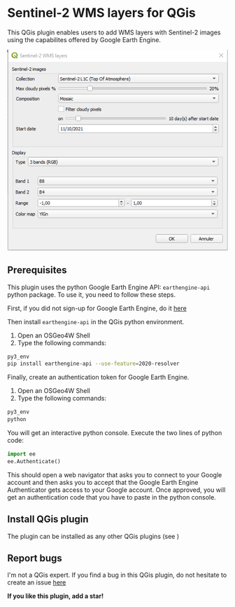 # Sentinel-2 WMS layers for QGis

This QGis plugin enables users to add WMS layers with Sentinel-2 images using the capabilites offered by Google Earth Engine.

![UI](img/UI.png)

## Prerequisites

This plugin uses the python Google Earth Engine API: `earthengine-api` python package. To use it, you need to follow these steps.

First, if you did not sign-up for Google Earth Engine, do it [here](https://earthengine.google.com/signup/)

Then install `earthengine-api` in the QGis python environment.

1. Open an OSGeo4W Shell
2. Type the following commands:

```bash
py3_env
pip install earthengine-api --use-feature=2020-resolver
```

Finally, create an authentication token for Google Earth Engine.

1. Open an OSGeo4W Shell
2. Type the following commands:

```bash
py3_env
python
```

You will get an interactive python console. Execute the two lines of python code:

```python
import ee
ee.Authenticate()
```

This should open a web navigator that asks you to connect to your Google account and
then asks you to accept that the Google Earth Engine Authenticator gets access to your
Google account. Once approved, you will get an authentication code that you have to
paste in the python console. 

## Install QGis plugin

The plugin can be installed as any other QGis plugins (see [](https://docs.qgis.org/3.16/en/docs/training_manual/qgis_plugins/fetching_plugins.html))

## Report bugs

I'm not a QGis expert. If you find a bug in this QGis plugin, do not hesitate to create an issue [here](https://github.com/queyruto/qgis_sentinel2_geelayers/issues)

**If you like this plugin, add a star!**

